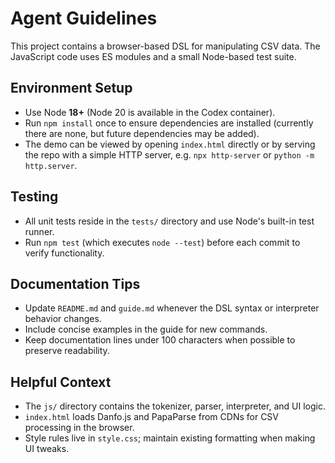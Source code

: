 # Agent Guidelines

This project contains a browser-based DSL for manipulating CSV data. The JavaScript code uses ES modules and a small Node-based test suite.

## Environment Setup
- Use Node **18+** (Node 20 is available in the Codex container).
- Run `npm install` once to ensure dependencies are installed (currently there are none, but future dependencies may be added).
- The demo can be viewed by opening `index.html` directly or by serving the repo with a simple HTTP server, e.g. `npx http-server` or `python -m http.server`.

## Testing
- All unit tests reside in the `tests/` directory and use Node's built-in test runner.
- Run `npm test` (which executes `node --test`) before each commit to verify functionality.

## Documentation Tips
- Update `README.md` and `guide.md` whenever the DSL syntax or interpreter behavior changes.
- Include concise examples in the guide for new commands.
- Keep documentation lines under 100 characters when possible to preserve readability.

## Helpful Context
- The `js/` directory contains the tokenizer, parser, interpreter, and UI logic.
- `index.html` loads Danfo.js and PapaParse from CDNs for CSV processing in the browser.
- Style rules live in `style.css`; maintain existing formatting when making UI tweaks.

